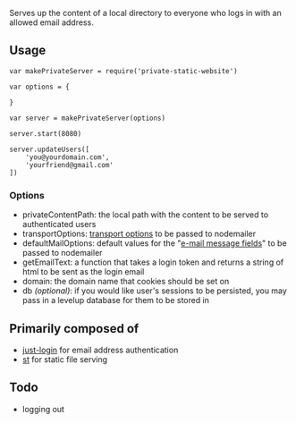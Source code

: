Serves up the content of a local directory to everyone who logs in with an allowed email address.

## Usage


	var makePrivateServer = require('private-static-website')

	var options = {

	}

	var server = makePrivateServer(options)

	server.start(8080)

	server.updateUsers([
		'you@yourdomain.com',
		'yourfriend@gmail.com'
	])

### Options

- privateContentPath: the local path with the content to be served to authenticated users
- transportOptions: [transport options](https://github.com/andris9/nodemailer-smtp-transport#usage) to be passed to nodemailer
- defaultMailOptions: default values for the "[e-mail message fields](https://github.com/andris9/Nodemailer#e-mail-message-fields)" to be passed to nodemailer
- getEmailText: a function that takes a login token and returns a string of html to be sent as the login email
- domain: the domain name that cookies should be set on
- db *(optional)*: if you would like user's sessions to be persisted, you may pass in a levelup database for them to be stored in


## Primarily composed of

- [just-login](http://justlogin.xyz/) for email address authentication
- [st](https://github.com/isaacs/st) for static file serving

## Todo

- logging out
